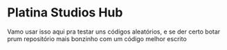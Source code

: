 # Platina Studios Hub
Vamo usar isso aqui pra testar uns códigos aleatórios, e se der certo botar prum repositório mais bonzinho com um código melhor escrito

